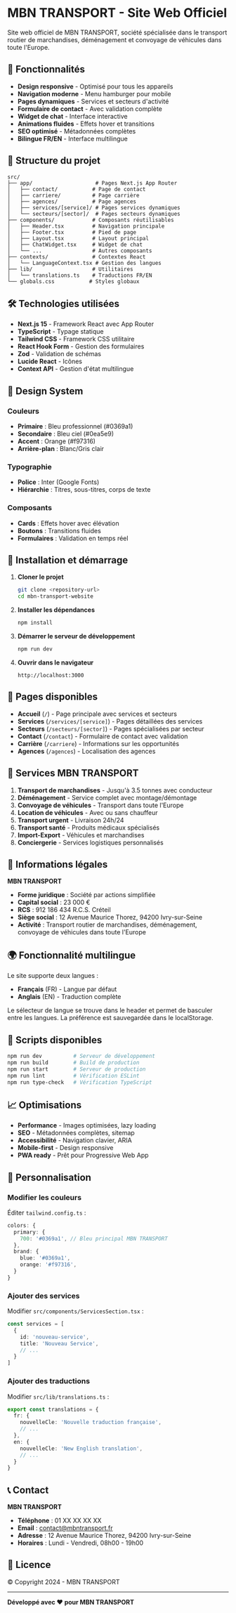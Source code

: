 # MBN TRANSPORT - Site Web Officiel

Site web officiel de MBN TRANSPORT, société spécialisée dans le transport routier de marchandises, déménagement et convoyage de véhicules dans toute l'Europe.

## 🚀 Fonctionnalités

- **Design responsive** - Optimisé pour tous les appareils
- **Navigation moderne** - Menu hamburger pour mobile
- **Pages dynamiques** - Services et secteurs d'activité
- **Formulaire de contact** - Avec validation complète
- **Widget de chat** - Interface interactive
- **Animations fluides** - Effets hover et transitions
- **SEO optimisé** - Métadonnées complètes
- **Bilingue FR/EN** - Interface multilingue

## 📁 Structure du projet

```
src/
├── app/                    # Pages Next.js App Router
│   ├── contact/           # Page de contact
│   ├── carriere/          # Page carrière
│   ├── agences/           # Page agences
│   ├── services/[service]/ # Pages services dynamiques
│   └── secteurs/[sector]/  # Pages secteurs dynamiques
├── components/            # Composants réutilisables
│   ├── Header.tsx         # Navigation principale
│   ├── Footer.tsx         # Pied de page
│   ├── Layout.tsx         # Layout principal
│   ├── ChatWidget.tsx     # Widget de chat
│   └── ...                # Autres composants
├── contexts/              # Contextes React
│   └── LanguageContext.tsx # Gestion des langues
├── lib/                   # Utilitaires
│   └── translations.ts    # Traductions FR/EN
└── globals.css           # Styles globaux
```

## 🛠️ Technologies utilisées

- **Next.js 15** - Framework React avec App Router
- **TypeScript** - Typage statique
- **Tailwind CSS** - Framework CSS utilitaire
- **React Hook Form** - Gestion des formulaires
- **Zod** - Validation de schémas
- **Lucide React** - Icônes
- **Context API** - Gestion d'état multilingue

## 🎨 Design System

### Couleurs
- **Primaire** : Bleu professionnel (#0369a1)
- **Secondaire** : Bleu ciel (#0ea5e9)
- **Accent** : Orange (#f97316)
- **Arrière-plan** : Blanc/Gris clair

### Typographie
- **Police** : Inter (Google Fonts)
- **Hiérarchie** : Titres, sous-titres, corps de texte

### Composants
- **Cards** : Effets hover avec élévation
- **Boutons** : Transitions fluides
- **Formulaires** : Validation en temps réel

## 🚀 Installation et démarrage

1. **Cloner le projet**
   ```bash
   git clone <repository-url>
   cd mbn-transport-website
   ```

2. **Installer les dépendances**
   ```bash
   npm install
   ```

3. **Démarrer le serveur de développement**
   ```bash
   npm run dev
   ```

4. **Ouvrir dans le navigateur**
   ```
   http://localhost:3000
   ```

## 📱 Pages disponibles

- **Accueil** (`/`) - Page principale avec services et secteurs
- **Services** (`/services/[service]`) - Pages détaillées des services
- **Secteurs** (`/secteurs/[sector]`) - Pages spécialisées par secteur
- **Contact** (`/contact`) - Formulaire de contact avec validation
- **Carrière** (`/carriere`) - Informations sur les opportunités
- **Agences** (`/agences`) - Localisation des agences

## 🎯 Services MBN TRANSPORT

1. **Transport de marchandises** - Jusqu'à 3.5 tonnes avec conducteur
2. **Déménagement** - Service complet avec montage/démontage
3. **Convoyage de véhicules** - Transport dans toute l'Europe
4. **Location de véhicules** - Avec ou sans chauffeur
5. **Transport urgent** - Livraison 24h/24
6. **Transport santé** - Produits médicaux spécialisés
7. **Import-Export** - Véhicules et marchandises
8. **Conciergerie** - Services logistiques personnalisés

## 🏢 Informations légales

**MBN TRANSPORT**
- **Forme juridique** : Société par actions simplifiée
- **Capital social** : 23 000 €
- **RCS** : 912 186 434 R.C.S. Créteil
- **Siège social** : 12 Avenue Maurice Thorez, 94200 Ivry-sur-Seine
- **Activité** : Transport routier de marchandises, déménagement, convoyage de véhicules dans toute l'Europe

## 🌍 Fonctionnalité multilingue

Le site supporte deux langues :
- **Français** (FR) - Langue par défaut
- **Anglais** (EN) - Traduction complète

Le sélecteur de langue se trouve dans le header et permet de basculer entre les langues. La préférence est sauvegardée dans le localStorage.

## 🔧 Scripts disponibles

```bash
npm run dev          # Serveur de développement
npm run build        # Build de production
npm run start        # Serveur de production
npm run lint         # Vérification ESLint
npm run type-check   # Vérification TypeScript
```

## 📈 Optimisations

- **Performance** - Images optimisées, lazy loading
- **SEO** - Métadonnées complètes, sitemap
- **Accessibilité** - Navigation clavier, ARIA
- **Mobile-first** - Design responsive
- **PWA ready** - Prêt pour Progressive Web App

## 🎨 Personnalisation

### Modifier les couleurs
Éditer `tailwind.config.ts` :
```typescript
colors: {
  primary: {
    700: '#0369a1', // Bleu principal MBN TRANSPORT
  },
  brand: {
    blue: '#0369a1',
    orange: '#f97316',
  }
}
```

### Ajouter des services
Modifier `src/components/ServicesSection.tsx` :
```typescript
const services = [
  {
    id: 'nouveau-service',
    title: 'Nouveau Service',
    // ...
  }
]
```

### Ajouter des traductions
Modifier `src/lib/translations.ts` :
```typescript
export const translations = {
  fr: {
    nouvelleCle: 'Nouvelle traduction française',
    // ...
  },
  en: {
    nouvelleCle: 'New English translation',
    // ...
  }
}
```

## 📞 Contact

**MBN TRANSPORT**
- **Téléphone** : 01 XX XX XX XX
- **Email** : contact@mbntransport.fr
- **Adresse** : 12 Avenue Maurice Thorez, 94200 Ivry-sur-Seine
- **Horaires** : Lundi - Vendredi, 08h00 - 19h00

## 📄 Licence

© Copyright 2024 - MBN TRANSPORT

---

**Développé avec ❤️ pour MBN TRANSPORT**